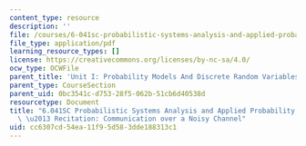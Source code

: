 ```yaml
---
content_type: resource
description: ''
file: /courses/6-041sc-probabilistic-systems-analysis-and-applied-probability-fall-2013/cc6307cd54ea11f95d583dde188313c1_MIT6_041SCF13_Noisy_Channel_300k.pdf
file_type: application/pdf
learning_resource_types: []
license: https://creativecommons.org/licenses/by-nc-sa/4.0/
ocw_type: OCWFile
parent_title: 'Unit I: Probability Models And Discrete Random Variables '
parent_type: CourseSection
parent_uid: 0bc3541c-d753-28f5-062b-51cb6d40538d
resourcetype: Document
title: "6.041SC Probabilistic Systems Analysis and Applied Probability, Fall 2013Transcript\
  \ \u2013 Recitation: Communication over a Noisy Channel"
uid: cc6307cd-54ea-11f9-5d58-3dde188313c1
---
```

